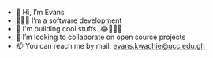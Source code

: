 - 👋 Hi, I’m Evans
- 👨🏽‍💻 I’m a software development
- 🌱 I'm building cool stuffs. 😂👨🏽‍💻
- 💞️ I’m looking to collaborate on open source projects
- 📫 You can reach me by mail: evans.kwachie@ucc.edu.gh

<!---
ekwachie/ekwachie is a ✨ special ✨ repository because its `README.md` (this file) appears on your GitHub profile.
You can click the Preview link to take a look at your changes.
--->
